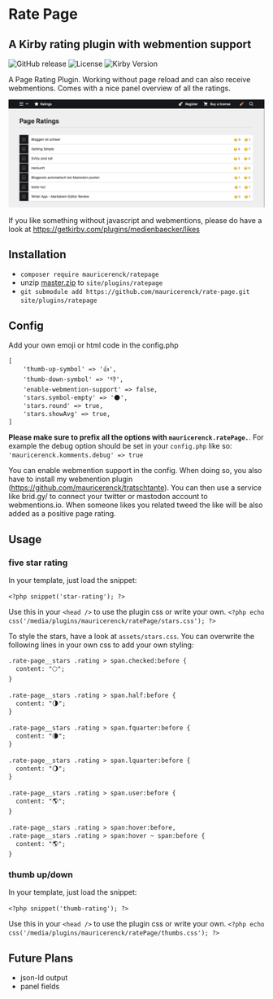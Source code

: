 # Rate Page

## A Kirby rating plugin with webmention support

![GitHub release](https://img.shields.io/github/release/mauricerenck/rate-page.svg?maxAge=1800) ![License](https://img.shields.io/github/license/mashape/apistatus.svg) ![Kirby Version](https://img.shields.io/badge/Kirby-3%2B-black.svg)

A Page Rating Plugin. Working without page reload and can also receive webmentions. Comes with a nice panel overview of all the ratings.

![panel view](doc-assets/panel.png)

If you like something without javascript and webmentions, please do have a look at https://getkirby.com/plugins/medienbaecker/likes

## Installation

- `composer require mauricerenck/ratepage`
- unzip [master.zip](https://github.com/mauricerenck/rate-page/releases/latest) to `site/plugins/ratepage`
- `git submodule add https://github.com/mauricerenck/rate-page.git site/plugins/ratepage`

## Config

Add your own emoji or html code in the config.php

```
[
    'thumb-up-symbol' => '👍',
    'thumb-down-symbol' => '👎',
    'enable-webmention-support' => false,
    'stars.symbol-empty' => '🌑',
    'stars.round' => true,
    'stars.showAvg' => true,
]
```

**Please make sure to prefix all the options with `mauricerenck.ratePage.`**. For example the debug option should be set in your `config.php` like so: `'mauricerenck.komments.debug' => true`

You can enable webmention support in the config. When doing so, you also have to install my webmention plugin (https://github.com/mauricerenck/tratschtante). You can then use a service like brid.gy/ to connect your twitter or mastodon account to webmentions.io. When someone likes you related tweed the like will be also added as a positive page rating.

## Usage

### five star rating

In your template, just load the snippet:

`<?php snippet('star-rating'); ?>`

Use this in your `<head />` to use the plugin css or write your own.
`<?php echo css('/media/plugins/mauricerenck/ratePage/stars.css'); ?>`

To style the stars, have a look at `assets/stars.css`. You can overwrite the following lines in your own css to add your own styling:

```
.rate-page__stars .rating > span.checked:before {
  content: "🌕";
}

.rate-page__stars .rating > span.half:before {
  content: "🌗";
}

.rate-page__stars .rating > span.fquarter:before {
  content: "🌘";
}

.rate-page__stars .rating > span.lquarter:before {
  content: "🌖";
}

.rate-page__stars .rating > span.user:before {
  content: "🌎";
}

.rate-page__stars .rating > span:hover:before,
.rate-page__stars .rating > span:hover ~ span:before {
  content: "🌎";
}
```

### thumb up/down

In your template, just load the snippet:

`<?php snippet('thumb-rating'); ?>`

Use this in your `<head />` to use the plugin css or write your own.
`<?php echo css('/media/plugins/mauricerenck/ratePage/thumbs.css'); ?>`

## Future Plans

- json-ld output
- panel fields
